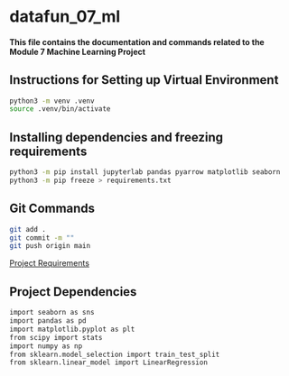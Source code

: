 # datafun_07_ml

#### This file contains the documentation and commands related to the Module 7 Machine Learning Project

## Instructions for Setting up Virtual Environment
``` bash
python3 -m venv .venv
source .venv/bin/activate
```

## Installing dependencies and freezing requirements
```bash
python3 -m pip install jupyterlab pandas pyarrow matplotlib seaborn
python3 -m pip freeze > requirements.txt
```


## Git Commands
``` bash
git add .
git commit -m ""
git push origin main
```

[Project Requirements](https://nwmissouri.instructure.com/courses/60333/discussion_topics/485822?module_item_id=2106438)

## Project Dependencies
``` bash
import seaborn as sns
import pandas as pd
import matplotlib.pyplot as plt
from scipy import stats
import numpy as np
from sklearn.model_selection import train_test_split
from sklearn.linear_model import LinearRegression
```